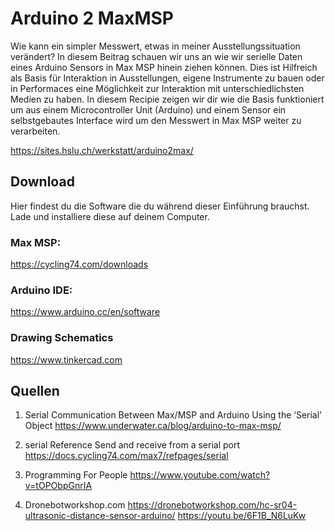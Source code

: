 # Arduino 2 MaxMSP
Wie kann ein simpler Messwert, etwas in meiner Ausstellungssituation verändert? In diesem Beitrag schauen wir uns an wie wir serielle Daten eines Arduino Sensors in Max MSP hinein ziehen können. Dies ist Hilfreich als Basis für Interaktion in Ausstellungen, eigene Instrumente zu bauen oder in Performaces eine Möglichkeit zur Interaktion mit unterschiedlichsten Medien zu haben. In diesem Recipie zeigen wir dir wie die Basis funktioniert um aus einem Microcontroller Unit (Arduino) und einem Sensor ein selbstgebautes Interface wird um den Messwert in Max MSP weiter zu verarbeiten.

https://sites.hslu.ch/werkstatt/arduino2max/


## Download
Hier findest du die Software die du während dieser Einführung brauchst. 
Lade und installiere diese auf deinem Computer.

### Max MSP:
https://cycling74.com/downloads

### Arduino IDE: 
https://www.arduino.cc/en/software

### Drawing Schematics
https://www.tinkercad.com


## Quellen

1) Serial Communication Between Max/MSP and Arduino Using the ‘Serial’ Object
   https://www.underwater.ca/blog/arduino-to-max-msp/

2) serial Reference
   Send and receive from a serial port
   https://docs.cycling74.com/max7/refpages/serial

3) Programming For People
https://www.youtube.com/watch?v=tOPObpGnrIA

4) Dronebotworkshop.com
https://dronebotworkshop.com/hc-sr04-ultrasonic-distance-sensor-arduino/
https://youtu.be/6F1B_N6LuKw

